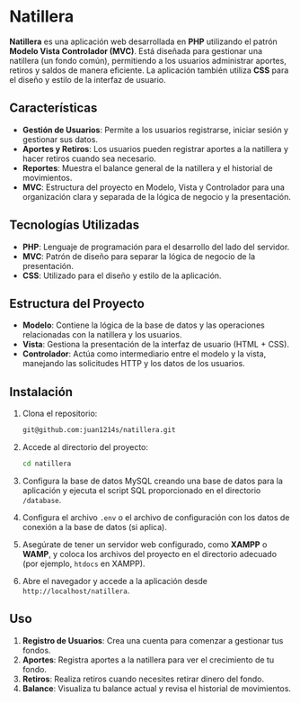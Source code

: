 # Natillera

**Natillera** es una aplicación web desarrollada en **PHP** utilizando el patrón **Modelo Vista Controlador (MVC)**. Está diseñada para gestionar una natillera (un fondo común), permitiendo a los usuarios administrar aportes, retiros y saldos de manera eficiente. La aplicación también utiliza **CSS** para el diseño y estilo de la interfaz de usuario.

## Características

- **Gestión de Usuarios**: Permite a los usuarios registrarse, iniciar sesión y gestionar sus datos.
- **Aportes y Retiros**: Los usuarios pueden registrar aportes a la natillera y hacer retiros cuando sea necesario.
- **Reportes**: Muestra el balance general de la natillera y el historial de movimientos.
- **MVC**: Estructura del proyecto en Modelo, Vista y Controlador para una organización clara y separada de la lógica de negocio y la presentación.

## Tecnologías Utilizadas

- **PHP**: Lenguaje de programación para el desarrollo del lado del servidor.
- **MVC**: Patrón de diseño para separar la lógica de negocio de la presentación.
- **CSS**: Utilizado para el diseño y estilo de la aplicación.
  
## Estructura del Proyecto

- **Modelo**: Contiene la lógica de la base de datos y las operaciones relacionadas con la natillera y los usuarios.
- **Vista**: Gestiona la presentación de la interfaz de usuario (HTML + CSS).
- **Controlador**: Actúa como intermediario entre el modelo y la vista, manejando las solicitudes HTTP y los datos de los usuarios.

## Instalación

1. Clona el repositorio:

    ```bash
   git@github.com:juan1214s/natillera.git
    ```

2. Accede al directorio del proyecto:

    ```bash
    cd natillera
    ```

3. Configura la base de datos MySQL creando una base de datos para la aplicación y ejecuta el script SQL proporcionado en el directorio `/database`.

4. Configura el archivo `.env` o el archivo de configuración con los datos de conexión a la base de datos (si aplica).

5. Asegúrate de tener un servidor web configurado, como **XAMPP** o **WAMP**, y coloca los archivos del proyecto en el directorio adecuado (por ejemplo, `htdocs` en XAMPP).

6. Abre el navegador y accede a la aplicación desde `http://localhost/natillera`.

## Uso

1. **Registro de Usuarios**: Crea una cuenta para comenzar a gestionar tus fondos.
2. **Aportes**: Registra aportes a la natillera para ver el crecimiento de tu fondo.
3. **Retiros**: Realiza retiros cuando necesites retirar dinero del fondo.
4. **Balance**: Visualiza tu balance actual y revisa el historial de movimientos.
